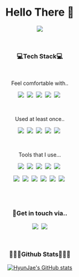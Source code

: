 <h1 align="center"> Hello There 👋 </h1>
<p align="center">
  <a href="https://hits.seeyoufarm.com"><img src="https://hits.seeyoufarm.com/api/count/incr/badge.svg?url=https%3A%2F%2Fgithub.com%2Fhjkdw95&count_bg=%23ED6DA3&title_bg=%2386757E&icon=github.svg&icon_color=%23E1DEDE&title=hits&edge_flat=false"/></a>
</p>
<br>


<h3 align="center">💻Tech Stack💻</h3>
<br>

<p align="center">Feel comfortable with..</p>
<p align="center">
<img src="https://img.shields.io/badge/-HTML-critical?style=flat-square&logo=html5&logoColor=white"/></a>&nbsp
<img src="https://img.shields.io/badge/css-1572B6?style=flat-square&logo=css3&logoColor=white"/></a>&nbsp 
<img src="https://img.shields.io/badge/Javascript-f7e01b?style=flat-square&logo=javascript&logoColor=white"/></a>&nbsp
<img src="https://img.shields.io/badge/React-62dafb?style=flat-square&logo=React&logoColor=white"/></a>&nbsp
<img src="https://img.shields.io/badge/-Styled--Components-db7192?style=flat-square&logo=styled-components&logoColor=white"/></a>&nbsp
</p>
<br>

<p align="center">Used at least once..</p>
<p align="center">
<img src="https://img.shields.io/badge/-SCSS-cc6599?style=flat-square&logo=Sass&logoColor=white"/></a>&nbsp
<img src="https://img.shields.io/badge/-PostCSS-dd3a0a?style=flat-square&logo=PostCSS&logoColor=white"/></a>&nbsp
<img src="https://img.shields.io/badge/-Storybook-ff4685?style=flat-square&logo=Storybook&logoColor=white"/></a>&nbsp
<img src="https://img.shields.io/badge/-Figma-black?style=flat-square&logo=Figma&logoColor=white"/></a>&nbsp
<img src="https://img.shields.io/badge/Node.js-036d02?style=flat-square&logo=Node.js&logoColor=white"/></a>&nbsp
</p>
<br>

<p align="center">Tools that I use...</p>
<p align="center">
<img src="https://img.shields.io/badge/-Git-f64e27?style=flat-square&logo=Git&logoColor=white"/></a>&nbsp
<img src="https://img.shields.io/badge/-Github-black?style=flat-square&logo=Github&logoColor=white"/></a>&nbsp
<img src="https://img.shields.io/badge/-Notion-f8f5f0?style=flat-square&logo=Notion&logoColor=black"/></a>&nbsp
<img src="https://img.shields.io/badge/-Trello-217ef8?style=flat-square&logo=Trello&logoColor=white"/></a>&nbsp
<img src="https://img.shields.io/badge/-Slack-601f69?style=flat-square&logo=Slack&logoColor=white"/></a>&nbsp
</p>
<p align="center">
<img src="https://img.shields.io/badge/-Postman-ff6b37?style=flat-square&logo=Postman&logoColor=white"/></a>&nbsp
<img src="https://img.shields.io/badge/-VSCode-0065b8?style=flat-square&logo=Visual Studio Code&logoColor=white"/></a>&nbsp
<img src="https://img.shields.io/badge/-Yarn-117cad?style=flat-square&logo=Yarn&logoColor=white"/></a>&nbsp
<img src="https://img.shields.io/badge/-npm-c40b0a?style=flat-square&logo=npm&logoColor=white"/></a>&nbsp
<img src="https://img.shields.io/badge/-ESLint-4B32C3?style=flat-square&logo=ESLint&logoColor=white"/></a>&nbsp
<img src="https://img.shields.io/badge/-Prettier-F7B93E?style=flat-square&logo=Prettier&logoColor=white"/></a>&nbsp
</p>
<br>
<br>

<h3 align="center">🙌Get in touch via..</h3>
<p align="center">
 <a href="https://velog.io/@hjkdw95"><img src="https://img.shields.io/badge/Blog-11B48A?style=flat-square&logo=Vimeo&logoColor=white&link=https://velog.io/@hjkdw95"/></a>&nbsp
  <a href="mailto:hjkdw9506@gmail.com"><img src="https://img.shields.io/badge/Gmail-d14836?style=flat-square&logo=Gmail&logoColor=white&link=hjkdw9506@gmai.com"/></a>
</p>
<br>

<h3 align="center">👩🏻‍💻Github Stats👩🏻‍💻</h3>
<div align="center" style="text-align:center">
  
  [![HyunJae's GitHub stats](https://github-readme-stats.vercel.app/api?username=hjkdw95)](https://github.com/anuraghazra/github-readme-stats)
  
</div>

